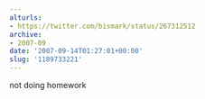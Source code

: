 ```yaml
---
alturls:
- https://twitter.com/bismark/status/267312512
archive:
- 2007-09
date: '2007-09-14T01:27:01+00:00'
slug: '1189733221'
---
```


not doing homework

